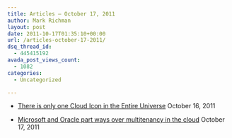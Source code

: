 ```yaml
---
title: Articles – October 17, 2011
author: Mark Richman
layout: post
date: 2011-10-17T01:35:10+00:00
url: /articles-october-17-2011/
dsq_thread_id:
  - 445415192
avada_post_views_count:
  - 1082
categories:
  - Uncategorized

---
```

  * [There is only one Cloud Icon in the Entire Universe][1]
October 16, 2011 

  * [Microsoft and Oracle part ways over multitenancy in the cloud][2]
October 17, 2011 </ul>

 [1]: http://feedproxy.google.com/~r/ScottHanselman/~3/yMemfGXGVuc/ThereIsOnlyOneCloudIconInTheEntireUniverse.aspx
 [2]: http://www.activewin.com/awin/comments.asp?HeadlineIndex=51685